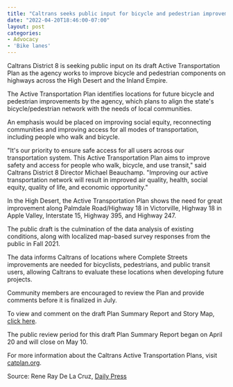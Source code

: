 ```yaml
---
title: "Caltrans seeks public input for bicycle and pedestrian improvements"
date: "2022-04-20T18:46:00-07:00"
layout: post
categories:
- Advocacy
- 'Bike lanes'
---
```


Caltrans District 8 is seeking public input on its draft Active Transportation Plan as the agency works to improve bicycle and pedestrian components on highways across the High Desert and the Inland Empire.

The Active Transportation Plan identifies locations for future bicycle and pedestrian improvements by the agency, which plans to align the state's bicycle/pedestrian network with the needs of local communities.

An emphasis would be placed on improving social equity, reconnecting communities and improving access for all modes of transportation, including people who walk and bicycle.

"It's our priority to ensure safe access for all users across our transportation system. This Active Transportation Plan aims to improve safety and access for people who walk, bicycle, and use transit," said Caltrans District 8 Director Michael Beauchamp. "Improving our active transportation network will result in improved air quality, health, social equity, quality of life, and economic opportunity."

In the High Desert, the Active Transportation Plan shows the need for great improvement along Palmdale Road/Highway 18 in Victorville, Highway 18 in Apple Valley, Interstate 15, Highway 395, and Highway 247.

The public draft is the culmination of the data analysis of existing conditions, along with localized map-based survey responses from the public in Fall 2021.

The data informs Caltrans of locations where Complete Streets improvements are needed for bicyclists, pedestrians, and public transit users, allowing Caltrans to evaluate these locations when developing future projects.

Community members are encouraged to review the Plan and provide comments before it is finalized in July.

To view and comment on the draft Plan Summary Report and Story Map, [click here](https://docs.google.com/forms/d/e/1FAIpQLSdlO-DzeJ0KEWw5oGIEo7TCMx9MWIBW7z-qymLElJ9B_uTJBQ/viewform).

The public review period for this draft Plan Summary Report began on April 20 and will close on May 10.

For more information about the Caltrans Active Transportation Plans, visit [catplan.org](https://www.catplan.org).

Source: Rene Ray De La Cruz, [Daily Press](https://www.vvdailypress.com)
